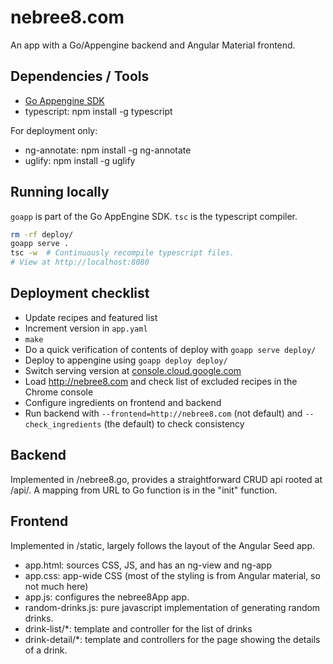 # nebree8.com

An app with a Go/Appengine backend and Angular Material frontend.

## Dependencies / Tools

- [Go Appengine SDK](https://cloud.google.com/appengine/downloads#Google_App_Engine_SDK_for_Go)
- typescript: npm install -g typescript

For deployment only:

- ng-annotate: npm install -g ng-annotate
- uglify: npm install -g uglify

## Running locally

`goapp` is part of the Go AppEngine SDK. `tsc` is the typescript compiler.

```bash
rm -rf deploy/
goapp serve .
tsc -w  # Continuously recompile typescript files.
# View at http://localhost:8080
```

## Deployment checklist

* Update recipes and featured list
* Increment version in `app.yaml`
* `make`
* Do a quick verification of contents of deploy with `goapp serve deploy/`
* Deploy to appengine using `goapp deploy deploy/`
* Switch serving version at [console.cloud.google.com](https://console.cloud.google.com/appengine/versions?project=nebree8&serviceId=default)
* Load http://nebree8.com and check list of excluded recipes in the Chrome console
* Configure ingredients on frontend and backend
* Run backend with `--frontend=http://nebree8.com` (not default) and `--check_ingredients` (the default) to check consistency

## Backend

Implemented in /nebree8.go, provides a straightforward CRUD api rooted at /api/.
A mapping from URL to Go function is in the "init" function.

## Frontend

Implemented in /static, largely follows the layout of the Angular Seed app.

- app.html: sources CSS, JS, and has an ng-view and ng-app
- app.css: app-wide CSS (most of the styling is from Angular material, so not much here)
- app.js: configures the nebree8App app.
- random-drinks.js: pure javascript implementation of generating random drinks.
- drink-list/\*: template and controller for the list of drinks
- drink-detail/\*: template and controllers for the page showing the details of a drink.

